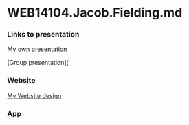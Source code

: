 # WEB14104.Jacob.Fielding.md

### Links to presentation
[My own presentation](https://spark.adobe.com/page/gvlSqv7EQh75d/)

[Group presentation](


### Website
[My Website design](https://bsportyblog.wordpress.com/)



### App
